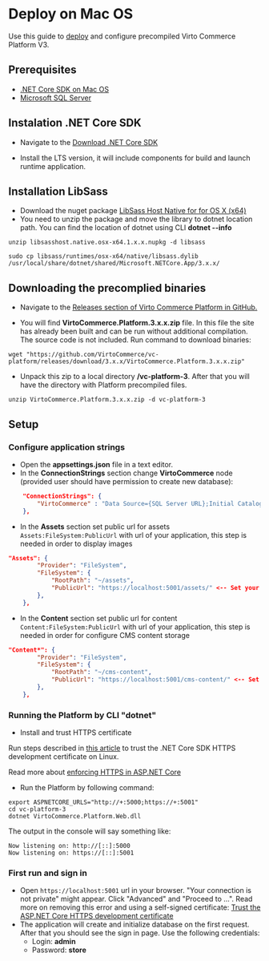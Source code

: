 # Deploy on Mac OS
Use this guide to <a class="crosslink" href="https://virtocommerce.com/ecommerce-hosting" target="_blank">deploy</a> and configure precompiled Virto Commerce Platform V3.

## Prerequisites

* [.NET Core SDK on Mac OS](https://docs.microsoft.com/en-us/dotnet/core/install/macos)
* [Microsoft SQL Server](https://www.microsoft.com/en-us/sql-server/sql-server-2017-editions)

## Instalation .NET Core SDK

* Navigate to the <a href="https://dotnet.microsoft.com/download/dotnet-core">Download .NET Core SDK</a>

* Install the LTS version, it will include components for build and launch runtime application.

## Installation LibSass

* Download the nuget package <a href="https://www.nuget.org/packages/LibSassHost.Native.osx-x64">LibSass Host Native for for OS X (x64)</a>
* You need to unzip the package and move the library to dotnet location path. You can find the location of dotnet using CLI **dotnet --info**  

```console
unzip libsasshost.native.osx-x64.1.x.x.nupkg -d libsass
```

```console
sudo cp libsass/runtimes/osx-x64/native/libsass.dylib /usr/local/share/dotnet/shared/Microsoft.NETCore.App/3.x.x/
```

## Downloading the precomplied binaries

* Navigate to the <a href="https://github.com/VirtoCommerce/vc-platform/releases">Releases section of Virto Commerce Platform in GitHub.</a>

* You will find **VirtoCommerce.Platform.3.x.x.zip** file. In this file the site has already been built and can be run without additional compilation. The source code is not included. Run command to download binaries:

```console
wget "https://github.com/VirtoCommerce/vc-platform/releases/download/3.x.x/VirtoCommerce.Platform.3.x.x.zip"
```

* Unpack this zip to a local directory **/vc-platform-3**. After that you will have the directory with Platform precompiled files.

```console
unzip VirtoCommerce.Platform.3.x.x.zip -d vc-platform-3
```

## Setup

### Configure application strings

* Open the **appsettings.json** file in a text editor.
* In the **ConnectionStrings** section change **VirtoCommerce** node (provided user should have permission to create new database):

```json
    "ConnectionStrings": {
        "VirtoCommerce" : "Data Source={SQL Server URL};Initial Catalog={Database name};Persist Security Info=True;User ID={User name};Password={User password};MultipleActiveResultSets=True;Connect Timeout=30"
    },

```

* In the **Assets** section set public url for assets `Assets:FileSystem:PublicUrl` with url of your application, this step is needed in order to display images

```json
"Assets": {
        "Provider": "FileSystem",
        "FileSystem": {
            "RootPath": "~/assets",
            "PublicUrl": "https://localhost:5001/assets/" <-- Set your platform application url with port localhost:5001
        },
    },
```

* In the **Content** section set public url for content `Content:FileSystem:PublicUrl` with url of your application, this step is needed in order for configure CMS content storage

```json
"Content*": {
        "Provider": "FileSystem",
        "FileSystem": {
            "RootPath": "~/cms-content",
            "PublicUrl": "https://localhost:5001/cms-content/" <-- Set your platform application url with port localhost:5001
        },
    },
```

### Running the Platform by CLI "dotnet"

* Install and trust HTTPS certificate

Run steps described in [this article](https://docs.microsoft.com/en-us/aspnet/core/security/enforcing-ssl?view=aspnetcore-3.0&tabs=visual-studio#trust-https-certificate-from-windows-subsystem-for-linux) to trust the .NET Core SDK HTTPS development certificate on Linux.

Read more about [enforcing HTTPS in ASP.NET Core](https://docs.microsoft.com/en-us/aspnet/core/security/enforcing-ssl?view=aspnetcore-3.0&tabs=visual-studio#trust)

* Run the Platform by following command:

```console
export ASPNETCORE_URLS="http://+:5000;https://+:5001"
cd vc-platform-3
dotnet VirtoCommerce.Platform.Web.dll
```

The output in the console will say something like:

```console
Now listening on: http://[::]:5000
Now listening on: https://[::]:5001
```

### First run and sign in

* Open `https://localhost:5001` url in your browser. "Your connection is not private" might appear. Click "Advanced" and "Proceed to ...".
Read more on removing this error and using a self-signed certificate: [Trust the ASP.NET Core HTTPS development certificate](https://www.hanselman.com/blog/DevelopingLocallyWithASPNETCoreUnderHTTPSSSLAndSelfSignedCerts.aspx)
* The application will create and initialize database on the first request. After that you should see the sign in page. Use the following credentials:
  * Login: **admin**
  * Password: **store**

